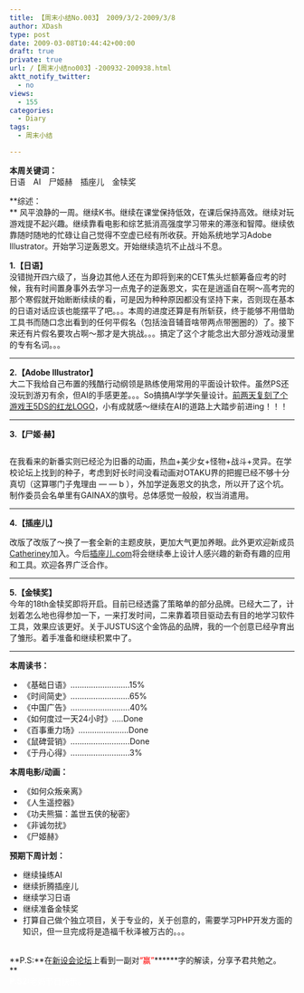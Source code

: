 ```yaml
---
title: 【周末小结No.003】 2009/3/2-2009/3/8
author: XDash
type: post
date: 2009-03-08T10:44:42+00:00
draft: true
private: true
url: /【周末小结no003】-200932-200938.html
aktt_notify_twitter:
  - no
views:
  - 155
categories:
  - Diary
tags:
  - 周末小结

---
```

**本周关键词：**  
日语　AI　尸姬赫　插座儿　金犊奖

**综述：  
** 风平浪静的一周。继续K书。继续在课堂保持低效，在课后保持高效。继续对玩游戏提不起兴趣。继续靠看电影和综艺抵消高强度学习带来的滞涨和智障。继续依靠随时随地的忙碌让自己觉得不空虚已经有所收获。开始系统地学习Adobe Illustrator。开始学习逆轰恩文。开始继续造坑不止战斗不息。

**1.【日语】**  
没错抛开四六级了，当身边其他人还在为即将到来的CET焦头烂额筹备应考的时候，我有时间置身事外去学习一点鬼子的逆轰恩文，实在是逍遥自在啊～高考完的那个寒假就开始断断续续的看，可是因为种种原因都没有坚持下来，否则现在基本的日语对话应该也能摆平了吧。。。本周的进度还算是有所斩获，终于能够不用借助工具书而随口念出看到的任何平假名（包括浊音辅音啥带两点带圈圈的）了。接下来还有片假名要攻占啊～那才是大挑战。。。搞定了这个才能念出大部分游戏动漫里的专有名词。。。  
****

**2.【Adobe Illustrator】**  
大二下我给自己布置的残酷行动纲领是熟练使用常用的平面设计软件。虽然PS还没玩到游刃有余，但AI的手感更差。。。So搞搞AI学学矢量设计。<a href="http://xdash.cn/article.asp?id=303" target="_blank">前两天复刻了个游戏王5DS的红龙LOGO</a>，小有成就感～继续在AI的道路上大踏步前进ing！！！  
****

**3.【尸姬·赫】**

<img decoding="async" src="http://farm4.static.flickr.com/3319/3337836274_983fc96ed3.jpg" alt="" /> 

在我看来的新番实则已经沦为旧番的动画，热血+美少女+怪物+战斗+灵异。在学校论坛上找到的种子，考虑到好长时间没看动画对OTAKU界的把握已经不够十分真切（这算哪门子鬼理由 — — b ），外加学逆轰恩文的执念，所以开了这个坑。制作委员会名单里有GAINAX的旗号。总体感觉一般般，权当消遣用。  
****

<!--more-->

**4.【插座儿】**

改版了改版了～换了一套全新的主题皮肤，更加大气更加养眼。此外更欢迎新成员<a href="http://catheriney.blogbus.com/" target="_blank">Catheriney</a>加入。今后<a href="http://www.chazuor.com" target="_blank">插座儿.com</a>将会继续奉上设计人感兴趣的新奇有趣的应用和工具。欢迎各界广泛合作。  
****

**5.【金犊奖】**  
今年的18th金犊奖即将开启。目前已经透露了策略单的部分品牌。已经大二了，计划着怎么地也得参加一下，一来打发时间，二来靠着项目驱动去有目的地学习软件工具，效果应该更好。关于JUSTUS这个金饰品的品牌，我的一个创意已经孕育出了雏形。着手准备和继续积累中了。  
****

**本周读书：**

  * 《基础日语》&#8230;&#8230;&#8230;&#8230;&#8230;&#8230;&#8230;&#8230;..15%
  * 《时间简史》&#8230;&#8230;&#8230;&#8230;&#8230;&#8230;&#8230;&#8230;..65%
  * 《中国广告》&#8230;&#8230;&#8230;&#8230;&#8230;&#8230;&#8230;&#8230;..40%
  * 《如何度过一天24小时》&#8230;..Done
  * 《百事重力场》&#8230;&#8230;&#8230;&#8230;&#8230;&#8230;&#8230;.Done
  * 《鼠碑营销》&#8230;&#8230;&#8230;&#8230;&#8230;&#8230;&#8230;&#8230;..Done
  * 《于丹心得》&#8230;&#8230;&#8230;&#8230;&#8230;&#8230;&#8230;&#8230;..3%

**本周电影/动画：**

  * 《如何众叛亲离》
  * 《人生遥控器》
  * 《功夫熊猫：盖世五侠的秘密》
  * 《非诚勿扰》
  * 《尸姬赫》

**预期下周计划：**

  * 继续操练AI
  * 继续折腾插座儿
  * 继续学习日语
  * 继续准备金犊奖
  * 打算自己做个独立项目，关于专业的，关于创意的，需要学习PHP开发方面的知识，但一旦完成将是造福千秋泽被万古的。。。  
     

**P.S:**在<a href="http://bbs.newdesigner.org" target="_blank">新设会论坛</a>上看到一副对<span style="color: #ff0000; ">“赢”</span>******字的解读，分享予君共勉之。  
**  
<img decoding="async" src="http://farm4.static.flickr.com/3324/3337008529_1fcd639bda.jpg" alt="" />  
<span style="color: #ffffff; "><strong>P.S2:</strong>老妈节日快乐。</span>